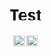 <h1 align="center">Test</h1>
			<p align="center"> <a href="elango_sundar" target="_blank"><img align="center" src="https://cdn.jsdelivr.net/npm/simple-icons@3.0.1/icons/twitter.svg" alt="elango_sundar" height="20" width="20" /></a> <a href="elango_sundar" target="_blank"><img align="center" src="https://cdn.jsdelivr.net/npm/simple-icons@3.0.1/icons/facebook.svg" alt="elango_sundar" height="20" width="20" /></a></p>
